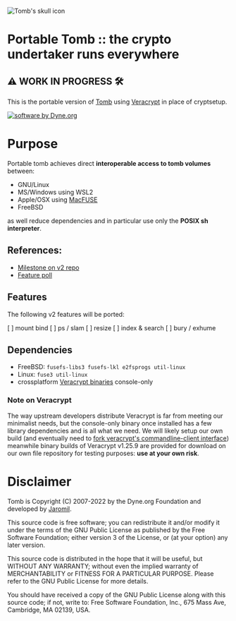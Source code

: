![Tomb's skull icon](docs/monmort.jpg)

# Portable Tomb :: the crypto undertaker runs everywhere

 <!-- [![continuous integration tests badge](https://github.com/dyne/tomb3/actions/workflows/ci.yml/badge.svg)](https://github.com/dyne/Tomb3/actions) test coverage status for Ubuntu-20, FreeBSD-13 and Mac/OSX. -->
## ⚠️ WORK IN PROGRESS 🛠️

This is the portable version of [Tomb](https://github.com/dyne/tomb) using [Veracrypt](https://www.veracrypt.fr) in place of cryptsetup.

[![software by Dyne.org](https://files.dyne.org/software_by_dyne.png)](http://www.dyne.org)

# Purpose

Portable tomb achieves direct **interoperable access to tomb volumes** between:

- GNU/Linux
- MS/Windows using WSL2
- Apple/OSX using [MacFUSE](https://osxfuse.github.io/)
- FreeBSD

as well reduce dependencies and in particular use only the **POSIX sh interpreter**.

## References:
- [Milestone on v2 repo](https://github.com/dyne/Tomb/milestone/8)
- [Feature poll](https://github.com/dyne/Tomb/issues/409)

## Features

The following v2 features will be ported:

[ ] mount bind
[ ] ps / slam
[ ] resize
[ ] index & search
[ ] bury / exhume

## Dependencies

- FreeBSD: `fusefs-libs3 fusefs-lkl e2fsprogs util-linux`
- Linux: `fuse3 util-linux`
- crossplatform [Veracrypt binaries](https://files.dyne.org/tomb3/third-party) console-only

### Note on Veracrypt

The way upstream developers distribute Veracrypt is far from meeting our minimalist needs, but the console-only binary once installed has a few library dependencies and is all what we need. We will likely setup our own build (and eventually need to [fork veracrypt's commandline-client interface](https://github.com/dyne/Tomb3/issues/2)) meanwhile binary builds of Veracrypt v1.25.9 are provided for download on our own file repository for testing purposes: **use at your own risk**.

# Disclaimer

Tomb is Copyright (C) 2007-2022 by the Dyne.org Foundation and
developed by [Jaromil](https://github.com/jaromil).

This source code is free software; you can redistribute it and/or
modify it under the terms of the GNU Public License as published by
the Free Software Foundation; either version 3 of the License, or
(at your option) any later version.

This source code is distributed in the hope that it will be useful,
but WITHOUT ANY WARRANTY; without even the implied warranty of
MERCHANTABILITY or FITNESS FOR A PARTICULAR PURPOSE.  Please refer
to the GNU Public License for more details.

You should have received a copy of the GNU Public License along with
this source code; if not, write to: Free Software Foundation, Inc.,
675 Mass Ave, Cambridge, MA 02139, USA.
